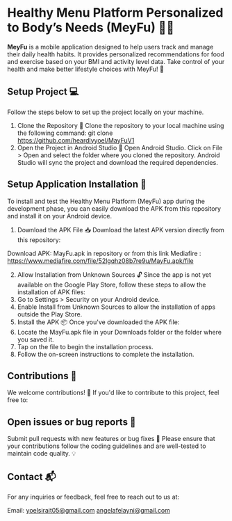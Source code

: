 # __**Healthy Menu Platform Personalized to Body’s Needs (MeyFu)**__ 🍏💪

**MeyFu** is a mobile application designed to help users track and manage their daily health habits. It provides personalized recommendations for food and exercise based on your BMI and activity level data. Take control of your health and make better lifestyle choices with MeyFu! 🌱


## Setup Project 💻
Follow the steps below to set up the project locally on your machine.

1. Clone the Repository 🔗
Clone the repository to your local machine using the following command:
git clone https://github.com/heardlyyoel/MayFuV1
2. Open the Project in Android Studio 📱
Open Android Studio.
Click on File > Open and select the folder where you cloned the repository.
Android Studio will sync the project and download the required dependencies.

## Setup Application Installation 📲
To install and test the Healthy Menu Platform (MeyFu) app during the development phase, you can easily download the APK from this repository and install it on your Android device.

1. Download the APK File 📥
Download the latest APK version directly from this repository:

Download APK: MayFu.apk in repository or from this link Mediafire : https://www.mediafire.com/file/52lgqhz08b7re9u/MayFu.apk/file

2. Allow Installation from Unknown Sources 🔓
Since the app is not yet available on the Google Play Store, follow these steps to allow the installation of APK files:
  1. Go to Settings > Security on your Android device.
  2. Enable Install from Unknown Sources to allow the installation of apps outside the Play Store.
3. Install the APK 📦
Once you've downloaded the APK file:
  1. Locate the MayFu.apk file in your Downloads folder or the folder where you saved it.
  2. Tap on the file to begin the installation process.
  3. Follow the on-screen instructions to complete the installation.

## Contributions 🤝
We welcome contributions! 🎉 If you'd like to contribute to this project, feel free to:

## Open issues or bug reports 🐛
Submit pull requests with new features or bug fixes 🚀
Please ensure that your contributions follow the coding guidelines and are well-tested to maintain code quality. 💡

## Contact 📬
For any inquiries or feedback, feel free to reach out to us at:

Email: yoelsirait05@gmail.com
      angelafelayni@gmail.com
